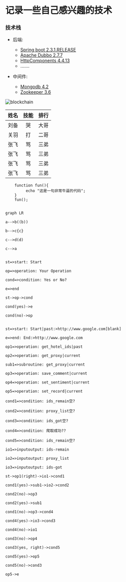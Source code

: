 # 记录一些自己感兴趣的技术


### 技术栈
 - 后端: 
    - [Spring boot 2.3.1.RELEASE](https://spring.io/projects/spring-boot)  
    - [Apache Dubbo 2.7.7](https://dubbo.apache.org/en-us/)  
    - [HttpComponents 4.4.13](http://hc.apache.org/)  
    - .......
    
 - 中间件: 
    - [Mongodb 4.2](https://docs.mongodb.com/)  
    - [Zookeeper 3.6](https://zookeeper.apache.org/) 

![blockchain](https://ss0.bdstatic.com/70cFvHSh_Q1YnxGkpoWK1HF6hhy/it/u=702257389,1274025419&fm=27&gp=0.jpg "区块链")

姓名|技能|排行
--|:--:|--:
刘备|哭|大哥
关羽|打|二哥
张飞|骂|三弟
张飞|骂|三弟
张飞|骂|三弟
张飞|骂|三弟


```
    function fun(){
         echo "这是一句非常牛逼的代码";
    }
    fun();
```

```mermaid

graph LR

a-->b((b))

b-->c{c}

c-->d(d)

c-->a

```

```flow

st=>start: Start

op=>operation: Your Operation

cond=>condition: Yes or No?

e=>end

st->op->cond

cond(yes)->e

cond(no)->op

```



```flow

st=>start: Start|past:>http://www.google.com[blank]

e=>end: End:>http://www.google.com

op1=>operation: get_hotel_ids|past

op2=>operation: get_proxy|current

sub1=>subroutine: get_proxy|current

op3=>operation: save_comment|current

op4=>operation: set_sentiment|current

op5=>operation: set_record|current

cond1=>condition: ids_remain空?

cond2=>condition: proxy_list空?

cond3=>condition: ids_got空?

cond4=>condition: 爬取成功??

cond5=>condition: ids_remain空?

io1=>inputoutput: ids-remain

io2=>inputoutput: proxy_list

io3=>inputoutput: ids-got

st->op1(right)->io1->cond1

cond1(yes)->sub1->io2->cond2

cond2(no)->op3

cond2(yes)->sub1

cond1(no)->op3->cond4

cond4(yes)->io3->cond3

cond4(no)->io1

cond3(no)->op4

cond3(yes, right)->cond5

cond5(yes)->op5

cond5(no)->cond3

op5->e

```




